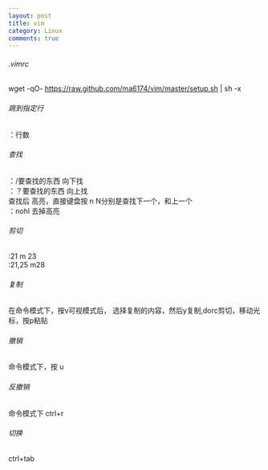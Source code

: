 ```yaml
---
layout: post
title: vim
category: Linux
comments: true
---
```


###### .vimrc
wget -qO- https://raw.github.com/ma6174/vim/master/setup.sh | sh -x


###### 跳到指定行  
  ：行数

###### 查找  

：/要查找的东西  向下找  
：？要查找的东西  向上找  
查找后 高亮，直接键盘按 n N分别是查找下一个，和上一个  
：nohl  去掉高亮  

###### 剪切  
  :21 m 23  
  :21,25 m28

###### 复制

  在命令模式下，按v可视模式后， 选择复制的内容，然后y复制,dorc剪切，移动光标，按p粘贴

###### 撤销
命令模式下，按 u
###### 反撤销
命令模式下 ctrl+r
###### 切换
ctrl+tab
